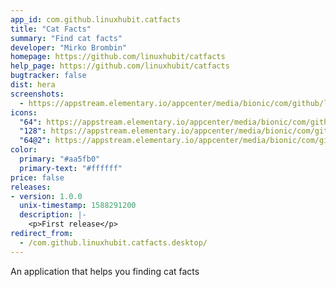 ```yaml
---
app_id: com.github.linuxhubit.catfacts
title: "Cat Facts"
summary: "Find cat facts"
developer: "Mirko Brombin"
homepage: https://github.com/linuxhubit/catfacts
help_page: https://github.com/linuxhubit/catfacts
bugtracker: false
dist: hera
screenshots:
  - https://appstream.elementary.io/appcenter/media/bionic/com/github/linuxhubit.catfacts/BF50DDB9B8B5CBBB3063B50F519A94C7/screenshots/image-1_orig.png
icons:
  "64": https://appstream.elementary.io/appcenter/media/bionic/com/github/linuxhubit.catfacts/BF50DDB9B8B5CBBB3063B50F519A94C7/icons/64x64/com.github.linuxhubit.catfacts_com.github.linuxhubit.catfacts.png
  "128": https://appstream.elementary.io/appcenter/media/bionic/com/github/linuxhubit.catfacts/BF50DDB9B8B5CBBB3063B50F519A94C7/icons/128x128/com.github.linuxhubit.catfacts_com.github.linuxhubit.catfacts.png
  "64@2": https://appstream.elementary.io/appcenter/media/bionic/com/github/linuxhubit.catfacts/BF50DDB9B8B5CBBB3063B50F519A94C7/icons/64x64@2/com.github.linuxhubit.catfacts_com.github.linuxhubit.catfacts.png
color:
  primary: "#aa5fb0"
  primary-text: "#ffffff"
price: false
releases:
- version: 1.0.0
  unix-timestamp: 1588291200
  description: |-
    <p>First release</p>
redirect_from:
  - /com.github.linuxhubit.catfacts.desktop/
---
```


<p>An application that helps you finding cat facts</p>